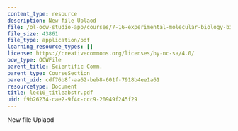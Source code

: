 ```yaml
---
content_type: resource
description: New file Uplaod
file: /ol-ocw-studio-app/courses/7-16-experimental-molecular-biology-biotechnology-ii-spring-2005/f9b26234cae29f4cccc920949f245f29_lec10_titleabstr.pdf
file_size: 43861
file_type: application/pdf
learning_resource_types: []
license: https://creativecommons.org/licenses/by-nc-sa/4.0/
ocw_type: OCWFile
parent_title: Scientific Comm.
parent_type: CourseSection
parent_uid: cdf76b8f-aa62-beb8-601f-7918b4ee1a61
resourcetype: Document
title: lec10_titleabstr.pdf
uid: f9b26234-cae2-9f4c-ccc9-20949f245f29
---
```

New file Uplaod